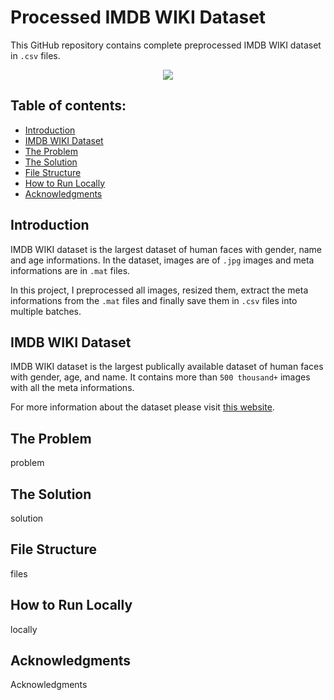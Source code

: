 # Processed IMDB WIKI Dataset

This GitHub repository contains complete preprocessed IMDB WIKI dataset in `.csv` files.

<p align="center">
  <img src="https://user-images.githubusercontent.com/34741145/51108233-75bac680-1817-11e9-8b79-6a1ee05d8aa4.png" />
</p>

## Table of contents:
- [Introduction](#introduction)
- [IMDB WIKI Dataset](#imdb-wiki-dataset)
- [The Problem](#the-problem)
- [The Solution](#the-solution)
- [File Structure](#file-structure)
- [How to Run Locally](#how-to-run-locally)
- [Acknowledgments](#acknowledgments)

## Introduction
IMDB WIKI dataset is the largest dataset of human faces with gender, name and age informations. In the dataset, images are of `.jpg` images and meta informations are in `.mat` files. 

In this project, I preprocessed all images, resized them, extract the meta informations from the `.mat` files and finally save them in `.csv` files into multiple batches.


## IMDB WIKI Dataset
IMDB WIKI dataset is the largest publically available dataset of human faces with gender, age, and name. It contains more than `500 thousand+` images with all the meta informations. 

For more information about the dataset please visit [this website](https://data.vision.ee.ethz.ch/cvl/rrothe/imdb-wiki/).

## The Problem
problem

## The Solution
solution

## File Structure
files

## How to Run Locally
locally

## Acknowledgments
Acknowledgments
